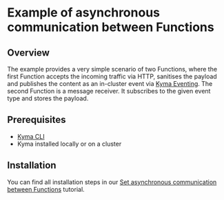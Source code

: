 # Example of asynchronous communication between Functions

## Overview

The example provides a very simple scenario of two Functions, where the first Function accepts the incoming traffic via HTTP, sanitises the payload and publishes the content as an in-cluster event via [Kyma Eventing](https://kyma-project.io/docs/kyma/latest/01-overview/main-areas/eventing/).
The second Function is a message receiver. It subscribes to the given event type and stores the payload.

## Prerequisites

* [Kyma CLI](https://github.com/kyma-project/cli)
* Kyma installed locally or on a cluster

## Installation

You can find all installation steps in our [Set asynchronous communication between Functions](https://github.com/kyma-project/kyma/blob/b783d9e6dffc47c0e3c31923aff62371b0a46779/docs/03-tutorials/00-serverless/svls-11-set-asynchronous-connection-of-functions.md) tutorial.